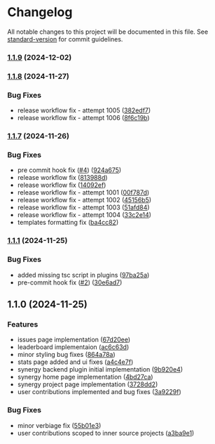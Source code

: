 # Changelog

All notable changes to this project will be documented in this file. See [standard-version](https://github.com/conventional-changelog/standard-version) for commit guidelines.

### [1.1.9](https://github.com/jiteshy/backstage-plugin-synergy/compare/v1.1.8...v1.1.9) (2024-12-02)

### [1.1.8](https://github.com/jiteshy/backstage-plugin-synergy/compare/v1.1.7...v1.1.8) (2024-11-27)

### Bug Fixes

- release workflow fix - attempt 1005 ([382edf7](https://github.com/jiteshy/backstage-plugin-synergy/commit/382edf7326a5c6d69011a53a116eea2a7db5cd99))
- release workflow fix - attempt 1006 ([8f6c19b](https://github.com/jiteshy/backstage-plugin-synergy/commit/8f6c19b84bc56a46284661fc4ef87a7cba9b2200))

### [1.1.7](https://github.com/jiteshy/backstage-plugin-synergy/compare/v1.1.1...v1.1.7) (2024-11-26)

### Bug Fixes

- pre commit hook fix ([#4](https://github.com/jiteshy/backstage-plugin-synergy/issues/4)) ([924a675](https://github.com/jiteshy/backstage-plugin-synergy/commit/924a675978250902cee403c1d4fb39a37b0f4aa8))
- release workflow fix ([813988d](https://github.com/jiteshy/backstage-plugin-synergy/commit/813988dea86590737658a3750c71f95411b7c440))
- release workflow fix ([14092ef](https://github.com/jiteshy/backstage-plugin-synergy/commit/14092efdc8d3f996b0598fc8e0e9fc30ef7f87bc))
- release workflow fix - attempt 1001 ([00f787d](https://github.com/jiteshy/backstage-plugin-synergy/commit/00f787db2d3e02a01fe04529d8bdfce8de05c3ae))
- release workflow fix - attempt 1002 ([45156b5](https://github.com/jiteshy/backstage-plugin-synergy/commit/45156b56876e993de8f687aa829c155643861e60))
- release workflow fix - attempt 1003 ([51afd84](https://github.com/jiteshy/backstage-plugin-synergy/commit/51afd8449fb0d9f4c0070f87a67ba43945745f07))
- release workflow fix - attempt 1004 ([33c2e14](https://github.com/jiteshy/backstage-plugin-synergy/commit/33c2e14d72fcbe16599ca9c6d6c08ad12aa87bed))
- templates formatting fix ([ba4cc82](https://github.com/jiteshy/backstage-plugin-synergy/commit/ba4cc82586ed1f8ffae39d058a766d5c05e1c2f4))

### [1.1.1](https://github.com/jiteshy/backstage-plugin-synergy/compare/v1.1.0...v1.1.1) (2024-11-25)

### Bug Fixes

- added missing tsc script in plugins ([97ba25a](https://github.com/jiteshy/backstage-plugin-synergy/commit/97ba25a5c31701a7d0af8bebb35e55210c54683e))
- pre-commit hook fix ([#2](https://github.com/jiteshy/backstage-plugin-synergy/issues/2)) ([30e6ad7](https://github.com/jiteshy/backstage-plugin-synergy/commit/30e6ad75d3bb70a13679c86bd336a595dd5e6469))

## 1.1.0 (2024-11-25)

### Features

- issues page implementation ([67d20ee](https://github.com/jiteshy/backstage-plugin-synergy/commit/67d20ee0059e3c9ff5be9f5c9542d50852fed995))
- leaderboard implementaion ([ac6c63d](https://github.com/jiteshy/backstage-plugin-synergy/commit/ac6c63de1c3a439fa7f59485c997ea9d293ddfc6))
- minor styling bug fixes ([864a78a](https://github.com/jiteshy/backstage-plugin-synergy/commit/864a78ad3f3df1dc7499bd78aec2aa18cbaa1623))
- stats page added and ui fixes ([a4c4e7f](https://github.com/jiteshy/backstage-plugin-synergy/commit/a4c4e7f9de9658e86f9e2b96a79f7b4f9a8b68b7))
- synergy backend plugin initial implementation ([9b920e4](https://github.com/jiteshy/backstage-plugin-synergy/commit/9b920e4cfd32ffa8b9740f53a4d35e7827dcc8a7))
- synergy home page implementation ([4bd27ca](https://github.com/jiteshy/backstage-plugin-synergy/commit/4bd27cabc70861dfd9d7559ec9b10867c3e2dce0))
- synergy project page implementation ([3728dd2](https://github.com/jiteshy/backstage-plugin-synergy/commit/3728dd25b80b9873462ebebc91cb87862c044a68))
- user contributions implemented and bug fixes ([3a9229f](https://github.com/jiteshy/backstage-plugin-synergy/commit/3a9229f5bce728534742e8518225a4af3fbf0ec5))

### Bug Fixes

- minor verbiage fix ([55b01e3](https://github.com/jiteshy/backstage-plugin-synergy/commit/55b01e3d910edcd1bbcf25ef55b737cee8a4dbea))
- user contributions scoped to inner source projects ([a3ba9e1](https://github.com/jiteshy/backstage-plugin-synergy/commit/a3ba9e11e289921cd39ca1600780df058a6ea4ef))
